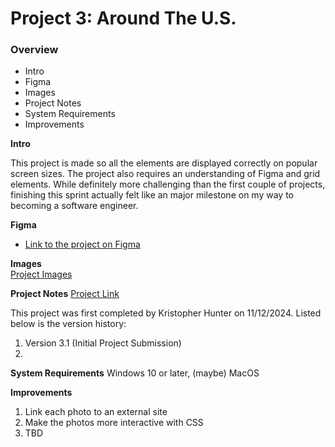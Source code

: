 # Project 3: Around The U.S.

### Overview

- Intro
- Figma
- Images
- Project Notes
- System Requirements
- Improvements

**Intro**

This project is made so all the elements are displayed correctly on popular screen sizes. The project also requires an understanding of Figma and grid elements. While definitely more challenging than the first couple of projects, finishing this sprint actually felt like an major milestone on my way to becoming a software engineer.

**Figma**

- [Link to the project on Figma](https://www.figma.com/file/ii4xxsJ0ghevUOcssTlHZv/Sprint-3%3A-Around-the-US?node-id=0%3A1)

**Images**  
[Project Images](./demo_images/ "Sample Photos")

**Project Notes**
[Project Link](https://khunter101.github.io/se_project_aroundtheus/ "Around the US")

This project was first completed by Kristopher Hunter on 11/12/2024. Listed below is the version history:

1. Version 3.1 (Initial Project Submission)
2.

**System Requirements**
Windows 10 or later, (maybe) MacOS

**Improvements**

1. Link each photo to an external site
2. Make the photos more interactive with CSS
3. TBD
